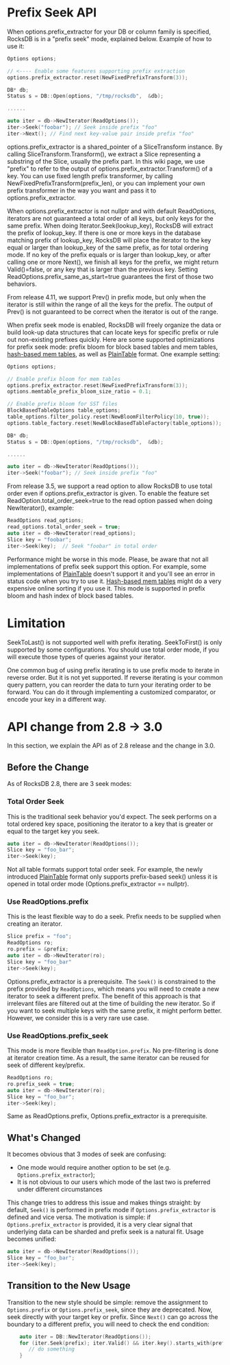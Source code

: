 # Prefix Seek API
When options.prefix_extractor for your DB or column family is specified, RocksDB is in a "prefix seek" mode, explained below. Example of how to use it:

```cpp
Options options;

// <---- Enable some features supporting prefix extraction
options.prefix_extractor.reset(NewFixedPrefixTransform(3));

DB* db;
Status s = DB::Open(options, "/tmp/rocksdb",  &db);

......

auto iter = db->NewIterator(ReadOptions());
iter->Seek("foobar"); // Seek inside prefix "foo"
iter->Next(); // Find next key-value pair inside prefix "foo"
```

options.prefix_extractor is a shared_pointer of a SliceTransform instance. By calling SliceTransform.Transform(), we extract a Slice representing a substring of the Slice, usually the prefix part. In this wiki page, we use "prefix" to refer to the output of options.prefix_extractor.Transform() of a key. You can use fixed length prefix transformer, by calling NewFixedPrefixTransform(prefix_len), or you can implement your own prefix transformer in the way you want and pass it to options.prefix_extractor.

When options.prefix_extractor is not nullptr and with default ReadOptions, iterators are not guaranteed a total order of all keys, but only keys for the same prefix. When doing Iterator.Seek(lookup_key), RocksDB will extract the prefix of lookup_key. If there is one or more keys in the database matching prefix of lookup_key, RocksDB will place the iterator to the key equal or larger than lookup_key of the same prefix, as for total ordering mode. If no key of the prefix equals or is larger than lookup_key, or after calling one or more Next(), we finish all keys for the prefix, we might return Valid()=false, or any key that is larger than the previous key. Setting ReadOptions.prefix_same_as_start=true guarantees the first of those two behaviors.

From release 4.11, we support Prev() in prefix mode, but only when the iterator is still within the range of all the keys for the prefix. The output of Prev() is not guaranteed to be correct when the iterator is out of the range.

When prefix seek mode is enabled, RocksDB will freely organize the data or build look-up data structures that can locate keys for specific prefix or rule out non-existing prefixes quickly. Here are some supported optimizations for prefix seek mode: prefix bloom for block based tables and mem tables, [hash-based mem tables](https://github.com/facebook/rocksdb/wiki/Hash-based-memtable-implementations), as well as [PlainTable](https://github.com/facebook/rocksdb/wiki/PlainTable-Format) format. One example setting:

```cpp
Options options;

// Enable prefix bloom for mem tables
options.prefix_extractor.reset(NewFixedPrefixTransform(3));
options.memtable_prefix_bloom_size_ratio = 0.1;

// Enable prefix bloom for SST files
BlockBasedTableOptions table_options;
table_options.filter_policy.reset(NewBloomFilterPolicy(10, true));
options.table_factory.reset(NewBlockBasedTableFactory(table_options));

DB* db;
Status s = DB::Open(options, "/tmp/rocksdb",  &db);

......

auto iter = db->NewIterator(ReadOptions());
iter->Seek("foobar"); // Seek inside prefix "foo"

```

From release 3.5, we support a read option to allow RocksDB to use total order even if options.prefix_extractor is given. To enable the feature set ReadOption.total_order_seek=true to the read option passed when doing NewIterator(), example:

```cpp
ReadOptions read_options;
read_options.total_order_seek = true;
auto iter = db->NewIterator(read_options);
Slice key = "foobar";
iter->Seek(key);  // Seek "foobar" in total order
```

Performance might be worse in this mode. Please, be aware that not all implementations of prefix seek support this option. For example, some implementations of [PlainTable](https://github.com/facebook/rocksdb/wiki/PlainTable-Format) doesn't support it and you'll see an error in status code when you try to use it. [Hash-based mem tables](https://github.com/facebook/rocksdb/wiki/Hash-based-memtable-implementations) might do a very expensive online sorting if you use it. This mode is supported in prefix bloom and hash index of block based tables.

# Limitation
SeekToLast() is not supported well with prefix iterating. SeekToFirst() is only supported by some configurations. You should use total order mode, if you will execute those types of queries against your iterator. 

One common bug of using prefix iterating is to use prefix mode to iterate in reverse order. But it is not yet supported. If reverse iterating is your common query pattern, you can reorder the data to turn your iterating order to be forward. You can do it through implementing a customized comparator, or encode your key in a different way.

# API change from 2.8 -> 3.0
In this section, we explain the API as of 2.8 release and the change in 3.0.

## Before the Change

As of RocksDB 2.8, there are 3 seek modes:

### Total Order Seek
This is the traditional seek behavior you'd expect. The seek performs on a total ordered key space, positioning the iterator to a key that is greater or equal to the target key you seek.

```cpp
auto iter = db->NewIterator(ReadOptions());
Slice key = "foo_bar";
iter->Seek(key);
```

Not all table formats support total order seek. For example, the newly introduced [PlainTable](https://github.com/facebook/rocksdb/wiki/PlainTable-Format) format only supports prefix-based seek() unless it is opened in total order mode (Options.prefix_extractor == nullptr).

### Use ReadOptions.prefix
This is the least flexible way to do a seek. Prefix needs to be supplied when creating an iterator. 

```cpp
Slice prefix = "foo";
ReadOptions ro;
ro.prefix = &prefix;
auto iter = db->NewIterator(ro);
Slice key = "foo_bar"
iter->Seek(key);
```

Options.prefix_extractor is a prerequisite. The `Seek()` is constrained to the prefix provided by `ReadOptions`, which means you will need to create a new iterator to seek a different prefix. The benefit of this approach is that irrelevant files are filtered out at the time of building the new iterator. So if you want to seek multiple keys with the same prefix, it might perform better. However, we consider this is a very rare use case.

### Use ReadOptions.prefix_seek
This mode is more flexible than `ReadOption.prefix`. No pre-filtering is done at iterator creation time. As a result, the same iterator can be reused for seek of different key/prefix.

```cpp
ReadOptions ro;
ro.prefix_seek = true;
auto iter = db->NewIterator(ro);
Slice key = "foo_bar";
iter->Seek(key);
```

Same as ReadOptions.prefix, Options.prefix_extractor is a prerequisite.

## What's Changed
It becomes obvious that 3 modes of seek are confusing:
* One mode would require another option to be set (e.g. `Options.prefix_extractor`);
* It is not obvious to our users which mode of the last two is preferred under different circumstances

This change tries to address this issue and makes things straight: by default, `Seek()` is performed in prefix mode if `Options.prefix_extractor` is defined and vice versa. The motivation is simple: if `Options.prefix_extractor` is provided, it is a very clear signal that underlying data can be sharded and prefix seek is a natural fit. Usage becomes unified:

```cpp
auto iter = db->NewIterator(ReadOptions());
Slice key = "foo_bar";
iter->Seek(key);
```

## Transition to the New Usage
Transition to the new style should be simple: remove the assignment to `Options.prefix` or `Options.prefix_seek`, since they are deprecated. Now, seek directly with your target key or prefix. Since
`Next()` can go across the boundary to a different prefix, you will need to check the end condition:

```cpp
    auto iter = DB::NewIterator(ReadOptions());
    for (iter.Seek(prefix); iter.Valid() && iter.key().starts_with(prefix); iter.Next()) {
       // do something
    }
```